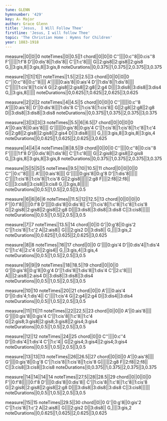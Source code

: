 ```yaml
---
tune: GLENN
hymnnumber: '429'
key: A♭ Major
author: Grace Glenn
title: 'Jesus,  I Will Follow Thee'
firstline: 'Jesus, I will follow Thee'
topic: 'The Christian Home : Hymns for Children'
year: 1883-1918
---
```

measure||0||0||0
noteTimes||0||0.5||1
chord||0||0||0
C''||||0:c''8||0:cis''8
F'||||||1:f'8
D'||0:dis'8||1:dis'8||
C'||1:c'8||||
G||2:gis8||2:gis8||2:gis8
G,||3:gis,8||3:gis,8||3:gis,8
noteDurations||0,0.375||1,0.375||2,0.375||3,0.375

measure||1||1||1||1
noteTimes||1.5||2||2.5||3
chord||0||0||0||0
C''||0:c''8||0:c''8||||
A'||||||0:ais'8||0:ais'4
D'||1:dis'8||1:dis'8||||
C'||||||1:cis'8||1:cis'4
G||2:gis8||2:gis8||2:g8||2:g4
D||||3:dis8||3:dis8||3:dis4
G,||3:gis,8||||||
noteDurations||0,0.625||1,0.625||2,0.625||3,0.625

measure||2||2||2
noteTimes||4||4.5||5
chord||0||0||0
C''||||||0:c''8
A'||||0:ais'8||
D'||0:dis'8||||1:dis'8
C'||1:cis'8||1:cis'8||
G||2:g8||2:g8||2:g8
D||3:dis8||3:dis8||3:dis8
noteDurations||0,0.375||1,0.375||2,0.375||3,0.375

measure||3||3||3||3
noteTimes||5.5||6||6.5||7
chord||0||0||0||0
A'||0:ais'8||0:ais'8||||
G'||||||0:gis'8||0:gis'4
C'||1:cis'8||1:cis'8||1:c'8||1:c'4
G||2:g8||2:gis8||2:gis8||2:gis4
D||3:dis8||||||
G,||||3:gis,8||3:gis,8||3:gis,4
noteDurations||0,0.625||1,0.625||2,0.625||3,0.625

measure||4||4||4
noteTimes||8||8.5||9
chord||0||0||0
C''||||0:c''8||0:cis''8
F'||||||1:f'8
D'||0:dis'8||1:dis'8||
C'||1:c'8||||
G||2:gis8||2:gis8||2:gis8
G,||3:gis,8||3:gis,8||3:gis,8
noteDurations||0,0.375||1,0.375||2,0.375||3,0.375

measure||5||5||5||5
noteTimes||9.5||10||10.5||11
chord||0||0||0||0
C''||0:c''8||||||
A'||||0:ais'8||||
G'||||||0:gis'8||0:g'8
D'||1:dis'8||||||
C'||||1:cis'8||1:cis'8||1:cis'8
G||2:gis8||||||2:g8
F||||2:f8||2:f8||
C||||3:cis8||3:cis8||3:cis8
G,||3:gis,8||||||
noteDurations||0,0.5||1,0.5||2,0.5||3,0.5

measure||6||6||6||6
noteTimes||11.5||12||12.5||13
chord||0||0||0||0
F'||0:f'8||||||0:f'8
D'||||0:dis'8||0:dis'8||
C'||1:cis'8||1:c'8||1:c'8||1:cis'8
G||2:gis8||2:gis8||2:gis8||2:g8
D||||3:dis8||3:dis8||3:dis8
C||3:cis8||||||
noteDurations||0,0.5||1,0.5||2,0.5||3,0.5

measure||7||7
noteTimes||13.5||14
chord||0||0
G'||0:g'8||0:gis'2
C'||1:cis'8||1:c'2
A||2:ais8||
G||||2:gis2
D||3:dis8||
G,||||3:gis,2
noteDurations||0,0.625||1,0.625||2,0.625||3,0.625

measure||8||8
noteTimes||16||17
chord||0||0
G'||||0:gis'4
D'||0:dis'4||1:dis'4
C'||1:c'4||2:c'4
G||2:gis4||
G,||3:gis,4||3:gis,4
noteDurations||0,0.5||1,0.5||2,0.5||3,0.5

measure||9||9||9
noteTimes||18||18.5||19
chord||0||0||0
G'||0:gis'8||0:g'8||0:g'4
D'||1:dis'8||1:dis'8||1:dis'4
C'||2:c'8||||
A||||2:ais8||2:ais4
D||3:dis8||3:dis8||3:dis4
noteDurations||0,0.5||1,0.5||2,0.5||3,0.5

measure||10||10
noteTimes||20||21
chord||0||0
A'||||0:ais'4
D'||0:dis'4;1:dis'4||
C'||||1:cis'4
G||2:g4||2:g4
D||3:dis4||3:dis4
noteDurations||0,0.5||1,0.5||2,0.5||3,0.5

measure||11||11||11
noteTimes||22||22.5||23
chord||0||0||0
A'||0:ais'8||||
G'||||0:gis'8||0:gis'4
C'||1:cis'8||1:c'8||1:c'4
G||2:gis8;3:gis8||2:gis8;3:gis8||2:gis4;3:gis4
noteDurations||0,0.5||1,0.5||2,0.5||3,0.5

measure||12||12
noteTimes||24||25
chord||0||0
C''||||0:c''4
D'||0:dis'4||1:dis'4
C'||1:c'4||
G||2:gis4;3:gis4||2:gis4;3:gis4
noteDurations||0,0.5||1,0.5||2,0.5||3,0.5

measure||13||13||13
noteTimes||26||26.5||27
chord||0||0||0
A'||0:ais'8||||
G'||||0:gis'8||0:g'8
C'||1:cis'8||1:cis'8||1:cis'8
G||||||2:g8
F||2:f8||2:f8||
C||3:cis8||3:cis8||3:cis8
noteDurations||0,0.375||1,0.375||2,0.375||3,0.375

measure||14||14||14||14
noteTimes||27.5||28||28.5||29
chord||0||0||0||0
F'||0:f'8||||||0:f'8
D'||||0:dis'8||0:dis'8||
C'||1:cis'8||1:c'8||1:c'8||1:cis'8
G||2:gis8||2:gis8||2:gis8||2:g8
D||||3:dis8||3:dis8||3:dis8
C||3:cis8||||||
noteDurations||0,0.5||1,0.5||2,0.5||3,0.5

measure||15||15
noteTimes||29.5||30
chord||0||0
G'||0:g'8||0:gis'2
C'||1:cis'8||1:c'2
A||2:ais8||
G||||2:gis2
D||3:dis8||
G,||||3:gis,2
noteDurations||0,0.625||1,0.625||2,0.625||3,0.625

